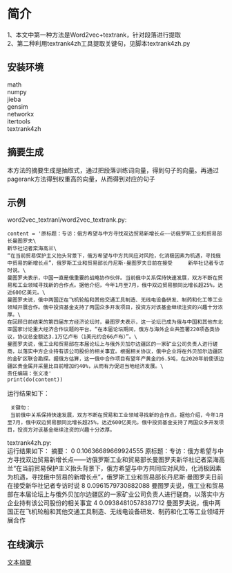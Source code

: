 # 简介
1、本文中第一种方法是Word2vec+textrank，针对段落进行提取<br>
2、第二种利用textrank4zh工具提取关键句，见脚本textrank4zh.py
## 安装环境
math<br>
numpy<br>
jieba<br>
gensim<br>
networkx<br>
itertools<br>
textrank4zh<br>

## 摘要生成
本方法的摘要生成是抽取式，通过把段落训练词向量，得到句子的向量。再通过pagerank方法得到权重高的向量，从而得到对应的句子
## 示例
word2vec_textranl/word2vec_textrank.py:<br>

    content = '原标题：专访：俄方希望与中方寻找双边贸易新增长点——访俄罗斯工业和贸易部长曼图罗夫\
    新华社记者栾海高兰\
    “在当前贸易保护主义抬头背景下，俄方希望与中方共同应对风险，化消极因素为机遇，寻找俄中贸易的新增长点”，俄罗斯工业和贸易部长丹尼斯·曼图罗夫日前在接受     新华社记者专访时说。\
    曼图罗夫表示，中国一直是俄重要的战略协作伙伴。当前俄中关系保持快速发展，双方不断在贸易和工业领域寻找新的合作点。据他介绍，今年1月至7月，俄中双边贸易额同比增长超25%，达近600亿美元。\
    曼图罗夫说，俄中两国正在飞机轮船和其他交通工具制造、无线电设备研发、制药和化工等工业领域开展合作。俄中投资基金支持了两国众多开发项目，投资方对该基金继续注资的兴趣十分浓厚。\
    在回顾日前结束的第四届东方经济论坛时，曼图罗夫表示，这一论坛已成为俄与中国和其他东北亚国家讨论重大经济合作议题的平台。“在本届论坛期间，俄方与海外企业共签署220项各类协议，协议总金额达3.1万亿卢布（1美元约合66卢布）”。\
    曼图罗夫说，俄工业和贸易部在本届论坛上与俄外贝加尔边疆区的一家矿业公司负责人进行磋商，以落实中方企业持有该公司股份的相关事宜。根据相关协议，俄中企业将在外贝加尔边疆区的金矿区联合勘探。据俄方估算，这一俄中合作项目有望年产黄金约6.5吨，在2020年前使该边疆区贵金属开采量比目前增加约40%，从而有力促进当地经济发展。\
    责任编辑：张义凌'
    print(do(content))
运行结果如下：

     关键句：
     当前俄中关系保持快速发展，双方不断在贸易和工业领域寻找新的合作点。据他介绍，今年1月至7月，俄中双边贸易额同比增长超25%，达近600亿美元。俄中投资基金支持了两国众多开发项目，投资方对该基金继续注资的兴趣十分浓厚。
     
     
     
 textrank4zh.py:<br>
 运行结果如下：
        摘要：
        0 0.10636689669924555 原标题：专访：俄方希望与中方寻找双边贸易新增长点——访俄罗斯工业和贸易部长曼图罗夫新华社记者栾海高兰“在当前贸易保护主义抬头背景下，俄方希望与中方共同应对风险，化消极因素为机遇，寻找俄中贸易的新增长点”，俄罗斯工业和贸易部长丹尼斯·曼图罗夫日前在接受新华社记者专访时说
        8 0.0961579730882088 曼图罗夫说，俄工业和贸易部在本届论坛上与俄外贝加尔边疆区的一家矿业公司负责人进行磋商，以落实中方企业持有该公司股份的相关事宜
        4 0.09384810578387712 曼图罗夫说，俄中两国正在飞机轮船和其他交通工具制造、无线电设备研发、制药和化工等工业领域开展合作


## 在线演示

[文本摘要](http://www.nlpport.com/freedom/info/)
